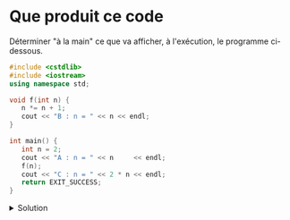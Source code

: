 # Que produit ce code

Déterminer "à la main" ce que va afficher, à l'exécution, le programme ci-dessous.

~~~cpp
#include <cstdlib>
#include <iostream>
using namespace std;

void f(int n) {
   n *= n + 1;
   cout << "B : n = " << n << endl;
}

int main() { 
   int n = 2;
   cout << "A : n = " << n     << endl;
   f(n);
   cout << "C : n = " << 2 * n << endl;
   return EXIT_SUCCESS;
}
~~~

<details>
<summary>Solution</summary>

~~~
A : n=2
B : n=6
C : n=4
~~~

### Explications
La fonction reçoit le paramètre *n* par valeur. Il peut être modifié en interne * n *= n + 1* mais ceci n'a aucun effet sur le paramêtre effectif qui n'est pas modifié. 
</details>

